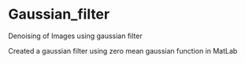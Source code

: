 # Gaussian_filter
Denoising of Images using gaussian filter

Created a gaussian filter using zero mean gaussian function in MatLab

